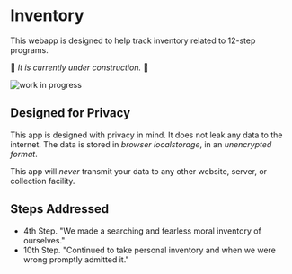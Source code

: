 # Inventory

This webapp is designed to help track inventory related to 12-step programs.

🚧 _It is currently under construction._ 🚧

![work in progress](https://user-images.githubusercontent.com/38859656/90965746-e23c8380-e498-11ea-99a5-77d6cf5f00a1.png)

## Designed for Privacy

This app is designed with privacy in mind. It does not leak any data to the internet. The data is stored in _browser localstorage_, in an _unencrypted format_.

This app will _never_ transmit your data to any other website, server, or collection facility.

## Steps Addressed

- 4th Step. "We made a searching and fearless moral inventory of ourselves."
- 10th Step. "Continued to take personal inventory and when we were wrong promptly admitted it."
